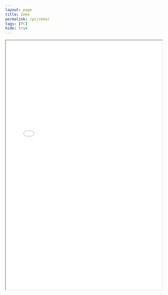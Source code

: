 ```yaml
---
layout: page
title: Zeke
permalink: /pc/zeke/
tags: [PC]
hide: true
---
```


<iframe src="/assets/pdf/Zeke-4.pdf" width="100%" height="800px"></iframe>